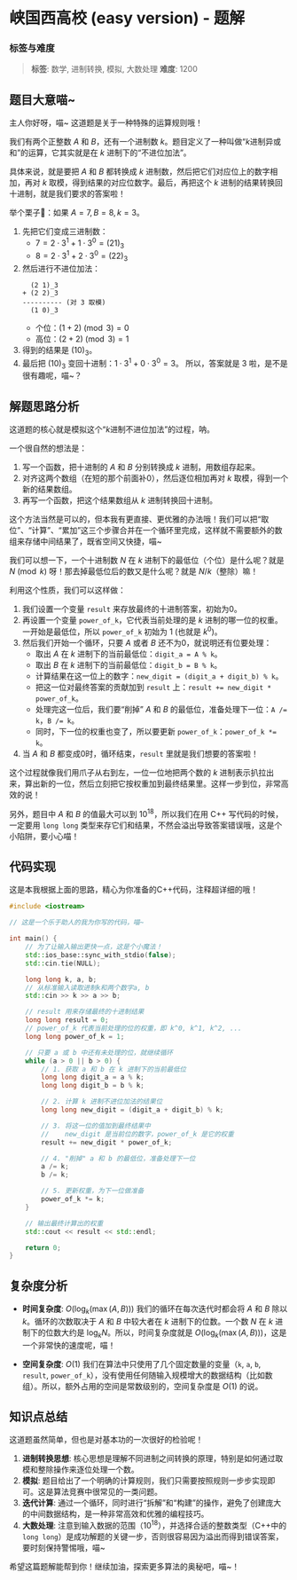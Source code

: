# 峡国西高校 (easy version) - 题解

### 标签与难度
> **标签**: 数学, 进制转换, 模拟, 大数处理
> **难度**: 1200

## 题目大意喵~

主人你好呀，喵~ 这道题是关于一种特殊的运算规则哦！

我们有两个正整数 $A$ 和 $B$，还有一个进制数 $k$。题目定义了一种叫做“$k$进制异或和”的运算，它其实就是在 $k$ 进制下的“不进位加法”。

具体来说，就是要把 $A$ 和 $B$ 都转换成 $k$ 进制数，然后把它们对应位上的数字相加，再对 $k$ 取模，得到结果的对应位数字。最后，再把这个 $k$ 进制的结果转换回十进制，就是我们要求的答案啦！

举个栗子🌰：如果 $A=7, B=8, k=3$。
1.  先把它们变成三进制数：
    *   $7 = 2 \cdot 3^1 + 1 \cdot 3^0 = (21)_3$
    *   $8 = 2 \cdot 3^1 + 2 \cdot 3^0 = (22)_3$
2.  然后进行不进位加法：
    ```
      (2 1)_3
    + (2 2)_3
    ---------- (对 3 取模)
      (1 0)_3
    ```
    *   个位：$(1+2) \pmod 3 = 0$
    *   高位：$(2+2) \pmod 3 = 1$
3.  得到的结果是 $(10)_3$。
4.  最后把 $(10)_3$ 变回十进制：$1 \cdot 3^1 + 0 \cdot 3^0 = 3$。
所以，答案就是 3 啦，是不是很有趣呢，喵~？

## 解题思路分析

这道题的核心就是模拟这个“$k$进制不进位加法”的过程，呐。

一个很自然的想法是：
1.  写一个函数，把十进制的 $A$ 和 $B$ 分别转换成 $k$ 进制，用数组存起来。
2.  对齐这两个数组（在短的那个前面补0），然后逐位相加再对 $k$ 取模，得到一个新的结果数组。
3.  再写一个函数，把这个结果数组从 $k$ 进制转换回十进制。

这个方法当然是可以的，但本我有更直接、更优雅的办法哦！我们可以把“取位”、“计算”、“累加”这三个步骤合并在一个循环里完成，这样就不需要额外的数组来存储中间结果了，既省空间又快捷，喵~

我们可以想一下，一个十进制数 $N$ 在 $k$ 进制下的最低位（个位）是什么呢？就是 $N \pmod k$ 呀！那去掉最低位后的数又是什么呢？就是 $N / k$（整除）嘛！

利用这个性质，我们可以这样做：
1.  我们设置一个变量 `result` 来存放最终的十进制答案，初始为0。
2.  再设置一个变量 `power_of_k`，它代表当前处理的是 $k$ 进制的哪一位的权重。一开始是最低位，所以 `power_of_k` 初始为 $1$ (也就是 $k^0$)。
3.  然后我们开始一个循环，只要 $A$ 或者 $B$ 还不为0，就说明还有位要处理：
    *   取出 $A$ 在 $k$ 进制下的当前最低位：`digit_a = A % k`。
    *   取出 $B$ 在 $k$ 进制下的当前最低位：`digit_b = B % k`。
    *   计算结果在这一位上的数字：`new_digit = (digit_a + digit_b) % k`。
    *   把这一位对最终答案的贡献加到 `result` 上：`result += new_digit * power_of_k`。
    *   处理完这一位后，我们要“削掉” $A$ 和 $B$ 的最低位，准备处理下一位：`A /= k`，`B /= k`。
    *   同时，下一位的权重也变了，所以要更新 `power_of_k`：`power_of_k *= k`。
4.  当 $A$ 和 $B$ 都变成0时，循环结束，`result` 里就是我们想要的答案啦！

这个过程就像我们用爪子从右到左，一位一位地把两个数的 $k$ 进制表示扒拉出来，算出新的一位，然后立刻把它按权重加到最终结果里。这样一步到位，非常高效的说！

另外，题目中 $A$ 和 $B$ 的值最大可以到 $10^{18}$，所以我们在用 C++ 写代码的时候，一定要用 `long long` 类型来存它们和结果，不然会溢出导致答案错误哦，这是个小陷阱，要小心喵！

## 代码实现

这是本我根据上面的思路，精心为你准备的C++代码，注释超详细的哦！

```cpp
#include <iostream>

// 这是一个乐于助人的我为你写的代码，喵~

int main() {
    // 为了让输入输出更快一点，这是个小魔法！
    std::ios_base::sync_with_stdio(false);
    std::cin.tie(NULL);

    long long k, a, b;
    // 从标准输入读取进制k和两个数字a, b
    std::cin >> k >> a >> b;

    // result 用来存储最终的十进制结果
    long long result = 0;
    // power_of_k 代表当前处理的位的权重，即 k^0, k^1, k^2, ...
    long long power_of_k = 1;

    // 只要 a 或 b 中还有未处理的位，就继续循环
    while (a > 0 || b > 0) {
        // 1. 获取 a 和 b 在 k 进制下的当前最低位
        long long digit_a = a % k;
        long long digit_b = b % k;

        // 2. 计算 k 进制不进位加法的结果位
        long long new_digit = (digit_a + digit_b) % k;

        // 3. 将这一位的值加到最终结果中
        //    new_digit 是当前位的数字，power_of_k 是它的权重
        result += new_digit * power_of_k;

        // 4. "削掉" a 和 b 的最低位，准备处理下一位
        a /= k;
        b /= k;

        // 5. 更新权重，为下一位做准备
        power_of_k *= k;
    }

    // 输出最终计算出的权重
    std::cout << result << std::endl;

    return 0;
}
```

## 复杂度分析

- **时间复杂度**: $O(\log_k(\max(A, B)))$
  我们的循环在每次迭代时都会将 $A$ 和 $B$ 除以 $k$。循环的次数取决于 $A$ 和 $B$ 中较大者在 $k$ 进制下的位数。一个数 $N$ 在 $k$ 进制下的位数大约是 $\log_k N$。所以，时间复杂度就是 $O(\log_k(\max(A, B)))$，这是一个非常快的速度呢，喵！

- **空间复杂度**: $O(1)$
  我们在算法中只使用了几个固定数量的变量（`k`, `a`, `b`, `result`, `power_of_k`），没有使用任何随输入规模增大的数据结构（比如数组）。所以，额外占用的空间是常数级别的，空间复杂度是 $O(1)$ 的说。

## 知识点总结

这道题虽然简单，但也是对基本功的一次很好的检验呢！

1.  **进制转换思想**: 核心思想是理解不同进制之间转换的原理，特别是如何通过取模和整除操作来逐位处理一个数。
2.  **模拟**: 题目给出了一个明确的计算规则，我们只需要按照规则一步步实现即可。这是算法竞赛中很常见的一类问题。
3.  **迭代计算**: 通过一个循环，同时进行“拆解”和“构建”的操作，避免了创建庞大的中间数据结构，是一种非常高效和优雅的编程技巧。
4.  **大数处理**: 注意到输入数据的范围（$10^{18}$），并选择合适的整数类型（C++中的 `long long`）是成功解题的关键一步，否则很容易因为溢出而得到错误答案，要时刻保持警惕哦，喵~

希望这篇题解能帮到你！继续加油，探索更多算法的奥秘吧，喵~！